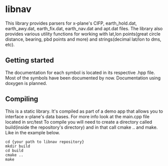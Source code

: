 # libnav

This library provides parsers for x-plane's CIFP, earth_hold.dat, earth_awy.dat, earth_fix.dat, earth_nav.dat and apt.dat files. The library also provides various utility functions for working with lat,lon points(great circle distance, bearing, pbd points and more) and strings(decimal lat/lon to dms, etc).

## Getting started

The documentation for each symbol is located in its respective .hpp file. Most of the symbols have been documented by now. Documentation using doxygen is planned.

## Compiling

This is a static library. It's compiled as part of a demo app that allows you to interface x-plane's data bases. For more info look at the main.cpp file located in src/test
To compile you will need to create a directory called build(inside the repository's directory) and in that call cmake .. and make. Like in the example below.
```text
cd {your path to libnav repository}
mkdir build
cd build
cmake ..
make
```

